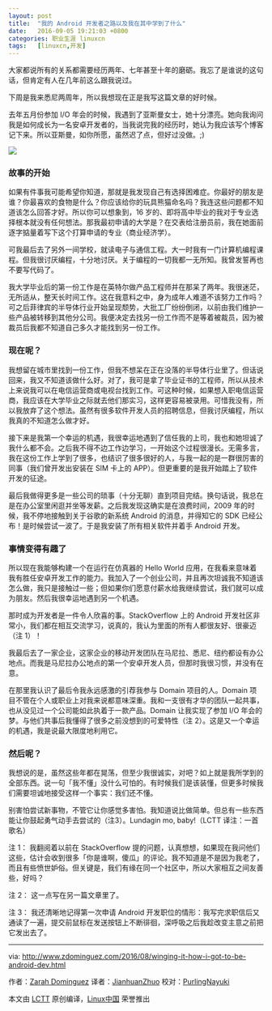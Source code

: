```yaml
---
layout: post
title:	"我的 Android 开发者之路以及我在其中学到了什么"
date:	2016-09-05 19:21:03 +0800 
categories:	职业生涯 linuxcn 
tags:	[linuxcn,开发]
---
```



大家都说所有的关系都需要经历两年、七年甚至十年的磨砺。我忘了是谁说的这句话，但肯定有人在几年前这么跟我说过。


下周是我来悉尼两周年，所以我想现在正是我写这篇文章的好时候。


去年五月份参加 I/O 年会的时候，我遇到了亚斯曼女士，她十分漂亮。她向我询问我是如何成长为一名安卓开发者的，当我说完我的经历时，她认为我应该写个博客记下来。所以亚斯曼，如你所愿，虽然迟了点，但好过没做。;)


![](/Asserts/Images//attachment/album/201609/05/192105qf4fopja4huwwf7w.jpg)


### 故事的开始


如果有件事我可能希望你知道，那就是我发现自己有选择困难症。你最好的朋友是谁？你最喜欢的食物是什么？你应该给你的玩具熊猫命名吗？我连这些问题都不知道该怎么回答才好。所以你可以想象到，16 岁的、即将高中毕业的我对于专业选择根本就没有任何想法。那我最初申请的大学是？在交表给注册员前，我在她面前逐字掂量着写下这个打算申请的专业（商业经济学）。


可我最后去了另外一间学校，就读电子与通信工程。大一时我有一门计算机编程课程。但我很讨厌编程，十分地讨厌。关于编程的一切我都一无所知。我曾发誓再也不要写代码了。


我大学毕业后的第一份工作是在英特尔做产品工程师并在那呆了两年。我很迷茫，无所适从，整天长时间工作。这在我意料之中，身为成年人难道不该努力工作吗？可之后菲律宾的半导体行业开始呈现颓势，大批工厂纷纷倒闭，以前由我们维护一些产品被转移到其他分公司。我便决定去找另一份工作而不是等着被裁员，因为被裁员后我都不知道自己多久才能找到另一份工作。


### 现在呢？


我想留在城市里找到一份工作，但我不想呆在正在没落的半导体行业里了。但话说回来，我又不知道该做什么好。对了，我可是拿了毕业证书的工程师，所以从技术上来说我可以在电信运营商或电视台找到工作。可这种时候，如果想入职电信运营商，我应该在大学毕业之际就去他们那实习，这样更容易被录用。可惜我没有，所以我放弃了这个想法。虽然有很多软件开发人员的招聘信息，但我讨厌编程，所以我真的不知道怎么做才好。


接下来是我第一个幸运的机遇，我很幸运地遇到了信任我的上司，我也和她坦诚了我什么都不会。之后我不得不边工作边学习，一开始这个过程很漫长。无需多言，我在这份工作上学到了很多，也结识了很多很好的人，与我一起的是一群很厉害的同事（我们曾开发出安装在 SIM 卡上的 APP）。但更重要的是我开始踏上了软件开发的征途。


最后我做得更多是一些公司的琐事（十分无聊）直到项目完结。换句话说，我总在是在办公室里闲逛并坐等发薪。之后我发现这确实是在浪费时间，2009 年的时候，我不停地接触到关于谷歌的新系统 Android 的消息，并得知它的 SDK 已经公布！是时候尝试一波了。于是我安装了所有相关软件并着手 Android 开发。


### 事情变得有趣了


所以现在我能够构建一个在运行在仿真器的 Hello World 应用，在我看来意味着我有胜任安卓开发工作的能力。我加入了一个创业公司，并且再次坦诚我不知道该怎么做，我只是接触过一些；但如果你们愿意付薪水给我继续尝试，我们就可以成为朋友。然后我很幸运地遇到另一个机遇。


那时成为开发者是一件令人欣喜的事。StackOverflow 上的 Android 开发社区非常小，我们都在相互交流学习，说真的，我认为里面的所有人都很友好、很豪迈（注 1）！


我最后去了一家企业，这家企业的移动开发团队在马尼拉、悉尼、纽约都设有办公地点。而我是马尼拉办公地点的第一个安卓开发人员，但那时我很习惯，并没有在意。


在那里我认识了最后令我永远感激的引荐我参与 Domain 项目的人。Domain 项目不管在个人或职业上对我来说都意味深重。我和一支很有才华的团队一起共事，也从没见过一个公司能如此执着于一款产品。Domain 让我实现了参加 I/O 年会的梦。与他们共事后我懂得了很多之前没想到的可爱特性（注 2）。这是又一个幸运的机遇，我是说最大限度地利用它。


### 然后呢？


我想说的是，虽然这些年都在晃荡，但至少我很诚实，对吧？如上就是我所学到的全部东西。说一句「我不懂」没什么可怕的。有时候我们是该装懂，但更多时候我们需要坦诚地接受这样一个事实：我们还不懂。


别害怕尝试新事物，不管它让你感觉多害怕。我知道说比做简单。但总有一些东西能让你鼓起勇气动手去尝试的（注3）。Lundagin mo, baby!（LCTT 译注：一首歌名）


注 1： 我翻阅着以前在 StackOverflow 提的问题，认真想想，如果现在我问他们这些，估计会收到很多「你是谁啊，傻瓜」的评论。我不知道是不是因为我老了，而且有些愤世妒俗。但关键是，我们有缘在同一个社区中，所以大家相互之间友善些，好吗？


注 2： 这一点写在另一篇文章里了。


注 3： 我还清晰地记得第一次申请 Android 开发职位的情形：我写完求职信后又通读了一遍，提交前鼠标在发送按钮上不断徘徊，深呼吸之后我趁改变主意之前把它发出去了。




---


via: <http://www.zdominguez.com/2016/08/winging-it-how-i-got-to-be-android-dev.html>


作者：[Zarah Dominguez](https://plus.google.com/102371834744366149197) 译者：[JianhuanZhuo](https://github.com/JianhuanZhuo) 校对：[PurlingNayuki](https://github.com/PurlingNayuki)


本文由 [LCTT](https://github.com/LCTT/TranslateProject) 原创编译，[Linux中国](https://linux.cn/) 荣誉推出
